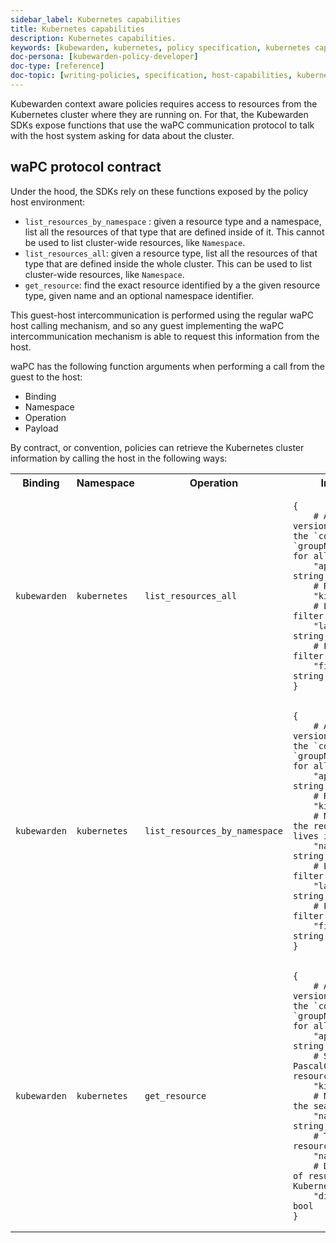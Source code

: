 ```yaml
---
sidebar_label: Kubernetes capabilities
title: Kubernetes capabilities
description: Kubernetes capabilities.
keywords: [kubewarden, kubernetes, policy specification, kubernetes capabilities]
doc-persona: [kubewarden-policy-developer]
doc-type: [reference]
doc-topic: [writing-policies, specification, host-capabilities, kubernetes-capabilities]
---
```


<head>
  <link rel="canonical" href="https://docs.kubewarden.io/reference/spec/host-capabilities/kubernetes"/>
</head>

Kubewarden context aware policies requires access to resources from the Kubernetes
cluster where they are running on. For that, the Kubewarden SDKs expose functions
that use the waPC communication protocol to talk with the host system asking for
data about the cluster.

## waPC protocol contract

Under the hood, the SDKs rely on these functions exposed by
the policy host environment:

- `list_resources_by_namespace` : given a resource type and a namespace, list all the resources of that type that are defined inside of it. This cannot be used to list cluster-wide resources, like `Namespace`.
- `list_resources_all`: given a resource type, list all the resources of that type that are defined inside the whole cluster. This can be used to list cluster-wide resources, like `Namespace`.
- `get_resource`:  find the exact resource identified by a the given resource type, given name and an optional namespace identifier.


This guest-host intercommunication is performed using the regular waPC
host calling mechanism, and so any guest implementing the waPC
intercommunication mechanism is able to request this information from
the host.

waPC has the following function arguments when performing a call from
the guest to the host:

* Binding
* Namespace
* Operation
* Payload

By contract, or convention, policies can retrieve the Kubernetes
cluster information by calling the host in the following ways:

<table>
<tr>
<th>Binding</th>
<th>Namespace</th>
<th>Operation</th>
<th>Input payload</th>
<th>Output payload (JSON format)</th>
</tr>
<tr>
<td><code>kubewarden</code></td>
<td><code>kubernetes</code></td>
<td><code>list_resources_all</code></td>
<td>

```hcl
{
	# API Group version. Use `v1` for the `core` group and `groupName/groupVersion` for all other groups
	"api_version": string,
	# Resource kind
	"kind": string,
	# Label selector to filter the resources
	"label_selector": string,
	# Field selector to filter the resources
	"field_selector": string
}
```

</td>
<td>

Return a Kubernetes [`List`](https://github.com/kubernetes/community/blob/master/contributors/devel/sig-architecture/api-conventions.md#types-kinds), which is a collection of Kubernetes objects of the same type.

:::info
Use this API function to fetch cluster-wide resources (e.g. namespaces)
:::

</td>
</tr>
<tr>
<td><code>kubewarden</code></td>
<td><code>kubernetes</code></td>
<td><code>list_resources_by_namespace</code></td>
<td>

```hcl
{
	# API Group version. Use `v1` for the `core` group and `groupName/groupVersion` for all other groups
	"api_version": string,
	# Resource kind
	"kind": string,
	# Namespace where the requested resource lives in
	"namespace": string,
	# Label selector to filter the resources
	"label_selector": string,
	# Field selector to filter the resources
	"field_selector": string
}
```

</td>
<td>

Return a Kubernetes [`List`](https://github.com/kubernetes/community/blob/master/contributors/devel/sig-architecture/api-conventions.md#types-kinds), which is a collection of Kubernetes objects of the same type.

:::caution
This API function returns an error when used to fetch cluster-wide resources (e.g. namespaces).
Please use the `list_resources_all` when dealing with cluster-wide resources.
:::

</td>
</tr>
<tr>
<td><code>kubewarden</code></td>
<td><code>kubernetes</code></td>
<td><code>get_resource</code></td>
<td>

```hcl
{
	# API Group version. Use `v1` for the `core` group and `groupName/groupVersion` for all other groups
	"api_version": string,
	# Singular PascalCase name of the resource
	"kind": string,
	# Namespace scoping the search
	"namespace": string,
	# The name of the resource
	"name": string,
	# Disable caching of results obtained from Kubernetes API Server
	"disable_cache": bool
}
```

</td>
<td>Result of <code>GET /apis/$api_version/namespaces/$namespace/$kind/$name </code></td>
</tr>

</table>
